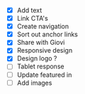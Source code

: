 - [x] Add text
- [x] Link CTA's
- [x] Create navigation
- [x] Sort out anchor links
- [x] Share with Giovi
- [x] Responsive design
- [x] Design logo ?
- [ ] Tablet response
- [ ] Update featured in
- [ ] Add images
